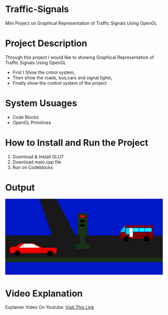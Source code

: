 # Traffic-Signals
Mini Project on Graphical Representation of Traffic Signals Using OpenGL

# Project Description
Through this project I would like to showing Graphical Representation of Traffic Signals Using OpenGL

- First I Show the cntrol system,
- Then show the roads, bus,cars and signal lights,
- Finally show the control system of the project

# System Usuages

- Code Blocks
- OpenGL Primitives

# How to Install and Run the Project

1. Download & Install GLUT
2. Download main.cpp file
3. Run on Codeblocks

# Output

![](output.png)

# Video Explanation

Explainer Video On Youtube: [Visit This Link](https://youtu.be/b25_25YnZ2Y)


